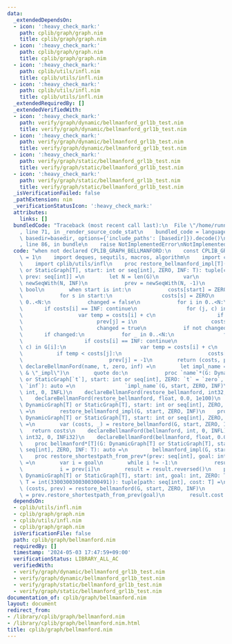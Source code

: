 ```yaml
---
data:
  _extendedDependsOn:
  - icon: ':heavy_check_mark:'
    path: cplib/graph/graph.nim
    title: cplib/graph/graph.nim
  - icon: ':heavy_check_mark:'
    path: cplib/graph/graph.nim
    title: cplib/graph/graph.nim
  - icon: ':heavy_check_mark:'
    path: cplib/utils/infl.nim
    title: cplib/utils/infl.nim
  - icon: ':heavy_check_mark:'
    path: cplib/utils/infl.nim
    title: cplib/utils/infl.nim
  _extendedRequiredBy: []
  _extendedVerifiedWith:
  - icon: ':heavy_check_mark:'
    path: verify/graph/dynamic/bellmanford_grl1b_test.nim
    title: verify/graph/dynamic/bellmanford_grl1b_test.nim
  - icon: ':heavy_check_mark:'
    path: verify/graph/dynamic/bellmanford_grl1b_test.nim
    title: verify/graph/dynamic/bellmanford_grl1b_test.nim
  - icon: ':heavy_check_mark:'
    path: verify/graph/static/bellmanford_grl1b_test.nim
    title: verify/graph/static/bellmanford_grl1b_test.nim
  - icon: ':heavy_check_mark:'
    path: verify/graph/static/bellmanford_grl1b_test.nim
    title: verify/graph/static/bellmanford_grl1b_test.nim
  _isVerificationFailed: false
  _pathExtension: nim
  _verificationStatusIcon: ':heavy_check_mark:'
  attributes:
    links: []
  bundledCode: "Traceback (most recent call last):\n  File \"/home/runner/.local/lib/python3.10/site-packages/onlinejudge_verify/documentation/build.py\"\
    , line 71, in _render_source_code_stat\n    bundled_code = language.bundle(stat.path,\
    \ basedir=basedir, options={'include_paths': [basedir]}).decode()\n  File \"/home/runner/.local/lib/python3.10/site-packages/onlinejudge_verify/languages/nim.py\"\
    , line 86, in bundle\n    raise NotImplementedError\nNotImplementedError\n"
  code: "when not declared CPLIB_GRAPH_BELLMANFORD:\n    const CPLIB_GRAPH_BELLMANFORD*\
    \ = 1\n    import deques, sequtils, macros, algorithm\n    import cplib/graph/graph\n\
    \    import cplib/utils/infl\n    proc restore_bellmanford_impl[T](G: DynamicGraph[T]\
    \ or StaticGraph[T], start: int or seq[int], ZERO, INF: T): tuple[costs: seq[T],\
    \ prev: seq[int]] =\n        let N = len(G)\n        var\n            costs =\
    \ newSeqWith(N, INF)\n            prev = newSeqWith(N, -1)\n            changed:\
    \ bool\n        when start is int:\n            costs[start] = ZERO\n        else:\n\
    \            for s in start:\n                costs[s] = ZERO\n        for _ in\
    \ 0..<N:\n            changed = false\n            for i in 0..<N:\n         \
    \       if costs[i] == INF: continue\n                for (j, c) in G[i]:\n  \
    \                  var temp = costs[i] + c\n                    if temp < costs[j]:\n\
    \                        prev[j] = i\n                        costs[j] = temp\n\
    \                        changed = true\n            if not changed: break\n \
    \       if changed:\n            for _ in 0..<N:\n                for i in 0..<N:\n\
    \                    if costs[i] == INF: continue\n                    for (j,\
    \ c) in G[i]:\n                        var temp = costs[i] + c\n             \
    \           if temp < costs[j]:\n                            costs[j] = -INF\n\
    \                            prev[j] = -1\n        return (costs, prev)\n    macro\
    \ declareBellmanFord(name, t, zero, inf) =\n        let impl_name = ident($`name`\
    \ & \"_impl\")\n        quote do:\n            proc `name`*(G: DynamicGraph[`t`]\
    \ or StaticGraph[`t`], start: int or seq[int], ZERO: `t` = `zero`, INF: `t` =\
    \ `inf`): auto =\n                `impl_name`(G, start, ZERO, INF)\n    declareBellmanFord(restore_bellmanford,\
    \ int, 0, INFL)\n    declareBellmanFord(restore_bellmanford, int32, 0, INFi32)\n\
    \    declareBellmanFord(restore_bellmanford, float, 0.0, 1e100)\n    proc restore_bellmanford*[T](G:\
    \ DynamicGraph[T] or StaticGraph[T], start: int or seq[int], ZERO, INF: T): auto\
    \ =\n        restore_bellmanford_impl(G, start, ZERO, INF)\n    proc bellmanford_impl[T](G:\
    \ DynamicGraph[T] or StaticGraph[T], start: int or seq[int], ZERO, INF: T): auto\
    \ =\n        var (costs, _) = restore_bellmanford(G, start, ZERO, INF)\n     \
    \   return costs\n    declareBellmanFord(bellmanford, int, 0, INFL)\n    declareBellmanFord(bellmanford,\
    \ int32, 0, INFi32)\n    declareBellmanFord(bellmanford, float, 0.0, 1e100)\n\
    \    proc bellmanford*[T](G: DynamicGraph[T] or StaticGraph[T], start: int or\
    \ seq[int], ZERO, INF: T): auto =\n        bellmanford_impl(G, start, ZERO, INF)\n\
    \    proc restore_shortestpath_from_prev*(prev: seq[int], goal: int): seq[int]\
    \ =\n        var i = goal\n        while i != -1:\n            result.add(i)\n\
    \            i = prev[i]\n        result = result.reversed()\n    proc shortest_path*[T](G:\
    \ DynamicGraph[T] or StaticGraph[T], start: int, goal: int, ZERO: T = 0, INF:\
    \ T = int(3300300300300300491)): tuple[path: seq[int], cost: T] =\n        var\
    \ (costs, prev) = restore_bellmanford(G, start, ZERO, INF)\n        result.path\
    \ = prev.restore_shortestpath_from_prev(goal)\n        result.cost = costs[goal]\n"
  dependsOn:
  - cplib/utils/infl.nim
  - cplib/graph/graph.nim
  - cplib/utils/infl.nim
  - cplib/graph/graph.nim
  isVerificationFile: false
  path: cplib/graph/bellmanford.nim
  requiredBy: []
  timestamp: '2024-05-03 17:47:59+09:00'
  verificationStatus: LIBRARY_ALL_AC
  verifiedWith:
  - verify/graph/dynamic/bellmanford_grl1b_test.nim
  - verify/graph/dynamic/bellmanford_grl1b_test.nim
  - verify/graph/static/bellmanford_grl1b_test.nim
  - verify/graph/static/bellmanford_grl1b_test.nim
documentation_of: cplib/graph/bellmanford.nim
layout: document
redirect_from:
- /library/cplib/graph/bellmanford.nim
- /library/cplib/graph/bellmanford.nim.html
title: cplib/graph/bellmanford.nim
---
```

